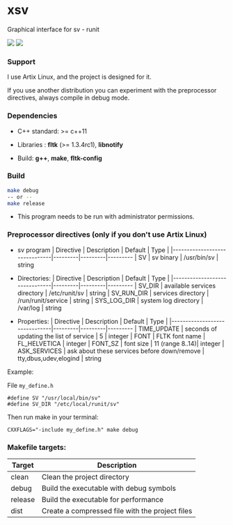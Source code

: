 # xsv

Graphical interface for sv - runit


<img src="https://git.disroot.org/daltomi/xsv/raw/branch/master/screenshot_00.png"/>

<img src="https://git.disroot.org/daltomi/xsv/raw/branch/master/screenshot_01.png"/>


### Support

I use Artix Linux, and the project is designed for it.

If you use another distribution you can experiment with the
preprocessor directives, always compile in debug mode.



### Dependencies

* C++ standard: >= c++11

* Libraries : **fltk** (>= 1.3.4rc1), **libnotify**

* Build:  **g++**, **make**, **fltk-config**

### Build
```bash
make debug
-- or --
make release
```

* This program needs to be run with administrator permissions.

### Preprocessor directives (only if you don't use Artix Linux)

* sv program
| Directive | Description | Default | Type |
|-------------------------------|---------|---------|---------
| SV |  sv binary | /usr/bin/sv | string

* Directories:
| Directive | Description | Default | Type |
|-------------------------------|---------|---------|---------
| SV_DIR      |  available services directory | /etc/runit/sv | string
| SV_RUN_DIR      |  services directory | /run/runit/service | string
| SYS_LOG_DIR | system log directory | /var/log | string

* Properties:
| Directive | Description | Default | Type |
|-------------------------------|---------|---------|---------
| TIME_UPDATE | seconds of updating the list of service | 5 | integer
| FONT        | FLTK font name  | FL_HELVETICA | integer
| FONT_SZ     | font size | 11 (range 8..14)| integer
| ASK_SERVICES | ask about these services before down/remove | tty,dbus,udev,elogind | string


Example:

File `my_define.h`

```
#define SV "/usr/local/bin/sv"
#define SV_DIR "/etc/local/runit/sv"
```

Then run make in your terminal:

```
CXXFLAGS="-include my_define.h" make debug
```

### Makefile targets:

| Target | Description |
|--------|--------------|
| clean  |  Clean the project directory |
| debug  | Build the executable with debug symbols |
| release | Build the executable for performance |
| dist   | Create a compressed file with the project files |

